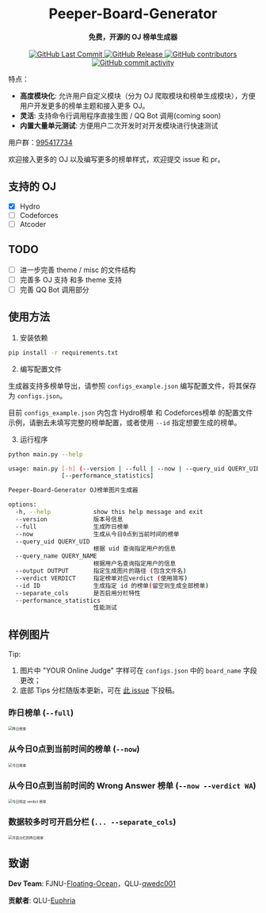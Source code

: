 <h1 align="center">Peeper-Board-Generator</h1>
<div align="center">
  <strong>免费，开源的 OJ 榜单生成器</strong><br>
</div><br>

<div align="center">
    <a href="https://github.com/qwedc001/Peeper-Board-Generator/commits">
        <img alt="GitHub Last Commit" src="https://img.shields.io/github/last-commit/qwedc001/Peeper-Board-Generator?style=flat-square">
    </a>
    <a href="https://github.com/qwedc001/Peeper-Board-Generator/releases/latest">
        <img alt="GitHub Release" src="https://img.shields.io/github/v/release/qwedc001/Peeper-Board-Generator?style=flat-square&label=Peeper-Board-Generator">
    </a>
    <a href="https://github.com/qwedc001/Peeper-Board-Generator/graphs/contributors">
        <img alt="GitHub contributors" src="https://img.shields.io/github/contributors/qwedc001/Peeper-Board-Generator?style=flat-square">
    </a>
    <a href="https://github.com/qwedc001/Peeper-Board-Generator/commits">
        <img alt="GitHub commit activity" src="https://img.shields.io/github/commit-activity/y/qwedc001/Peeper-Board-Generator?style=flat-square">
    </a>
</div>


特点：

- **高度模块化**: 允许用户自定义模块（分为 OJ 爬取模块和榜单生成模块），方便用户开发更多的榜单主题和接入更多 OJ。
- **灵活**: 支持命令行调用程序直接生图 / QQ Bot 调用(coming soon)
- **内置大量单元测试**: 方便用户二次开发时对开发模块进行快速测试

用户群：[995417734](https://qm.qq.com/q/Bt45INhxB0)

欢迎接入更多的 OJ 以及编写更多的榜单样式，欢迎提交 issue 和 pr。

## 支持的 OJ
- [x] Hydro
- [ ] Codeforces
- [ ] Atcoder

## TODO
- [ ] 进一步完善 theme / misc 的文件结构
- [ ] 完善多 OJ 支持 和多 theme 支持
- [ ] 完善 QQ Bot 调用部分

## 使用方法
1. 安装依赖
```bash
pip install -r requirements.txt
```
2. 编写配置文件

生成器支持多榜单导出，请参照 `configs_example.json` 编写配置文件，将其保存为 `configs.json`。

目前 `configs_example.json` 内包含 Hydro榜单 和 Codeforces榜单 的配置文件示例，请删去未填写完整的榜单配置，或者使用 `--id` 指定想要生成的榜单。

3. 运行程序
```bash
python main.py --help

usage: main.py [-h] (--version | --full | --now | --query_uid QUERY_UID | --query_name QUERY_NAME) [--output OUTPUT] [--verdict VERDICT] [--id ID] [--separate_cols]
               [--performance_statistics]

Peeper-Board-Generator OJ榜单图片生成器

options:
  -h, --help            show this help message and exit
  --version             版本号信息
  --full                生成昨日榜单
  --now                 生成从今日0点到当前时间的榜单
  --query_uid QUERY_UID
                        根据 uid 查询指定用户的信息
  --query_name QUERY_NAME
                        根据用户名查询指定用户的信息
  --output OUTPUT       指定生成图片的路径 (包含文件名)
  --verdict VERDICT     指定榜单对应verdict (使用简写)
  --id ID               生成指定 id 的榜单(留空则生成全部榜单)
  --separate_cols       是否启用分栏特性
  --performance_statistics
                        性能测试
```

## 样例图片

Tip: 
1. 图片中 "YOUR Online Judge" 字样可在 `configs.json` 中的 `board_name` 字段更改；
2. 底部 Tips 分栏随版本更新，可在 [此 issue](https://github.com/qwedc001/Peeper-Board-Generator/issues/41) 下投稿。

### 昨日榜单 (`--full`)

<img src="example_full.png" style="zoom:50%;" alt="昨日榜单" />

### 从今日0点到当前时间的榜单 (`--now`)

<img src="example_now.png" style="zoom:50%;" alt="今日榜单" />

### 从今日0点到当前时间的 Wrong Answer 榜单 (`--now --verdict WA`)

<img src="example_verdict_wa.png" style="zoom:50%;" alt="今日特定 verdict 榜单" />

### 数据较多时可开启分栏 (`... --separate_cols`)

<img src="example_full_multi.png" style="zoom:50%;" alt="开启分栏的昨日榜单" />

## 致谢

**Dev Team**: FJNU-[Floating-Ocean](https://github.com/Floating-Ocean)，QLU-[qwedc001](https://github.com/qwedc001)

**贡献者**: QLU-[Euphria](https://github.com/Euphria)
